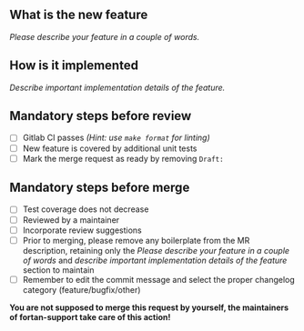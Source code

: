 <!--
ICON

---------------------------------------------------------------
Copyright (C) 2004-2024, DWD, MPI-M, DKRZ, KIT, ETH, MeteoSwiss
Contact information: icon-model.org

See AUTHORS.TXT for a list of authors
See LICENSES/ for license information
SPDX-License-Identifier: CC0-1.0
---------------------------------------------------------------
-->

## What is the new feature
_Please describe your feature in a couple of words._
## How is it implemented
_Describe important implementation details of the feature._

## Mandatory steps before review
- [ ] Gitlab CI passes _(Hint: use `make format` for linting)_ 
- [ ] New feature is covered by additional unit tests
- [ ] Mark the merge request as ready by removing `Draft:`

## Mandatory steps before merge
- [ ] Test coverage does not decrease
- [ ] Reviewed by a maintainer
- [ ] Incorporate review suggestions
- [ ] Prior to merging, please remove any boilerplate from the MR description, retaining only the _Please describe your feature in a couple of words_ and _describe important implementation details of the feature_ section to maintain 
- [ ] Remember to edit the commit message and select the proper changelog category (feature/bugfix/other)

**You are not supposed to merge this request by yourself, the maintainers of fortan-support take care of this action!**
